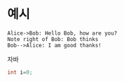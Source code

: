 # 예시


```sequence
Alice->Bob: Hello Bob, how are you?
Note right of Bob: Bob thinks
Bob-->Alice: I am good thanks!
```

자바
```java
int i=0;
```